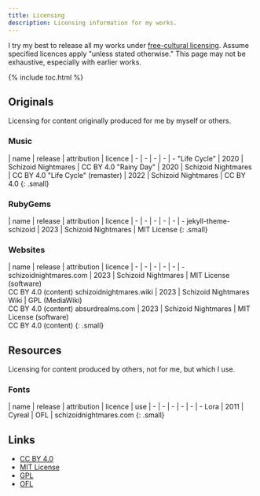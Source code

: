 ```yaml
---
title: Licensing
description: Licensing information for my works.
---
```


I try my best to release all my works under <a href="https://freedomdefined.org/Definition" target="_blank">free-cultural licensing</a>. Assume specified licences apply "unless stated otherwise." This page may not be exhaustive, especially with earlier works.

{% include toc.html %}

## Originals
Licensing for content originally produced for me by myself or others.

### Music

<div class="tableOverflow">

| name | release | attribution | licence
| - | - | - | - | -
"Life Cycle" | 2020 | Schizoid Nightmares | CC BY 4.0
"Rainy Day" | 2020 | Schizoid Nightmares | CC BY 4.0
"Life Cycle" (remaster) | 2022 | Schizoid Nightmares | CC BY 4.0
{: .small}

</div>

### RubyGems

<div class="tableOverflow">

| name | release | attribution | licence
| - | - | - | - | - | -
jekyll-theme-schizoid | 2023 | Schizoid Nightmares | <span class="nbText">MIT License</span>
{: .small}

</div>

### Websites

<div class="tableOverflow">

| name | release | attribution | licence
| - | - | - | - | - | -
schizoidnightmares.com | 2023 | Schizoid Nightmares | <span class="nbText">MIT License (software)</span><br><span class="nbText">CC BY 4.0 (content)</span>
schizoidnightmares.wiki | 2023 | Schizoid Nightmares Wiki | <span class="nbText">GPL (MediaWiki)</span><br><span class="nbText">CC BY 4.0 (content)</span>
absurdrealms.com | 2023 | Schizoid Nightmares | <span class="nbText">MIT License (software)</span><br><span class="nbText">CC BY 4.0 (content)</span>
{: .small}

</div>

## Resources
Licensing for content produced by others, not for me, but which I use.

### Fonts

<div class="tableOverflow">

| name | release | attribution | licence | use
| - | - | - | - | - | -
Lora | 2011 | Cyreal | OFL | schizoidnightmares.com
{: .small}

</div>

## Links
- <a href="https://creativecommons.org/licenses/by/4.0/" target="_blank">CC BY 4.0</a>
- <a href="https://choosealicense.com/licenses/mit/" target="_blank">MIT License</a>
- <a href="https://www.gnu.org/licenses/gpl-3.0.html" target="_blank">GPL</a>
- <a href="https://scripts.sil.org/cms/scripts/page.php?item_id=OFL_web" target="_blank">OFL</a>